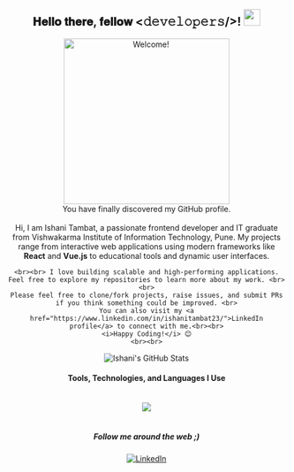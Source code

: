 <div align="center">
    <h2> 𝐇𝐞𝐥𝐥𝐨 𝐭𝐡𝐞𝐫𝐞, 𝐟𝐞𝐥𝐥𝐨𝐰 <𝚍𝚎𝚟𝚎𝚕𝚘𝚙𝚎𝚛𝚜/>! <img src="https://media.giphy.com/media/13HgwGsXF0aiGY/giphy.gif" width="30"></h2>
</div>

<div align="center" width="50">
    <img src="https://media.giphy.com/media/juAa8Ti8vkBA8zKidu/giphy.gif" alt="Welcome!" width="300"/>
</div>

<div align="center">
    You have finally discovered my GitHub profile. <br><br>
    Hi, I am Ishani Tambat, a passionate frontend developer and IT graduate from Vishwakarma Institute of Information Technology, Pune. My projects range from interactive web applications using modern frameworks like <strong>React</strong> and <strong>Vue.js</strong> to educational tools and dynamic user interfaces.

    <br><br> I love building scalable and high-performing applications. Feel free to explore my repositories to learn more about my work. <br><br>
    Please feel free to clone/fork projects, raise issues, and submit PRs if you think something could be improved. <br>
    You can also visit my <a href="https://www.linkedin.com/in/ishanitambat23/">LinkedIn profile</a> to connect with me.<br><br>
    <i>Happy Coding!</i> 😊
    <br><br>
</div>

<div align="center">
    <img align="center" src="https://github-readme-stats.vercel.app/api?username=ishanitambat23&show_icons=true&line_height=20&title_color=7A7ADB&icon_color=2234AE&text_color=D3D3D3&bg_color=0,000000,130F40" alt="Ishani's GitHub Stats">
    <br/>
    <h4 align="center">Tools, Technologies, and Languages I Use</h4>
    <br/>
    <div align="center">
        <img src="https://skillicons.dev/icons?i=html,css,react,redux,nodejs,express,vuejs,mongodb,mysql,c,cpp,java,javascript,typescript,firebase,git,postman,aws,bootstrap,tailwind,nextjs&perline=7">
        <br/><br/>
        <h5><i>Follow me around the web ;)</i></h5>
        <a href="https://www.linkedin.com/in/ishanitambat23/" target="_blank"><img src="https://img.shields.io/badge/LinkedIn-%230077B5.svg?&style=flat-square&logo=linkedin&logoColor=black" alt="LinkedIn"></a>
    </div>
</div>
